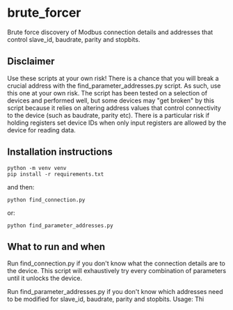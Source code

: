# brute_forcer
Brute force discovery of Modbus connection details and addresses that control slave_id, baudrate, parity and stopbits.

## Disclaimer
Use these scripts at your own risk! There is a chance that you will break a crucial address with the find_parameter_addresses.py script. As such, use this one at your own risk. The script has been tested on a selection of devices and performed well, but some devices may "get broken" by this script because it relies on altering address values that control connectivity to the device (such as baudrate, parity etc). There is a particular risk if holding registers set device IDs when only input registers are allowed by the device for reading data.

## Installation instructions
```
python -m venv venv
pip install -r requirements.txt
```

and then:

```python find_connection.py```

or:

```
python find_parameter_addresses.py
```

## What to run and when
Run find_connection.py if you don't know what the connection details are to the device. This script will exhaustively try every combination of parameters until it unlocks the device.

Run find_parameter_addresses.py if you don't know which addresses need to be modified for slave_id, baudrate, parity and stopbits.
Usage:
Thi
